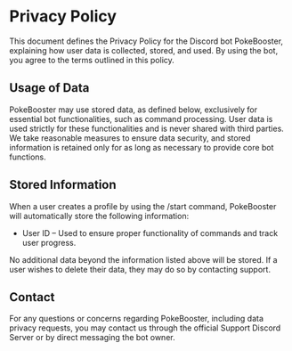 # Privacy Policy

This document defines the Privacy Policy for the Discord bot PokeBooster, explaining how user data is collected, stored, and used. By using the bot, you agree to the terms outlined in this policy.

## Usage of Data

PokeBooster may use stored data, as defined below, exclusively for essential bot functionalities, such as command processing. User data is used strictly for these functionalities and is never shared with third parties. We take reasonable measures to ensure data security, and stored information is retained only for as long as necessary to provide core bot functions.

## Stored Information

When a user creates a profile by using the /start command, PokeBooster will automatically store the following information:

-   User ID – Used to ensure proper functionality of commands and track user progress.

No additional data beyond the information listed above will be stored. If a user wishes to delete their data, they may do so by contacting support.

## Contact

For any questions or concerns regarding PokeBooster, including data privacy requests, you may contact us through the official Support Discord Server or by direct messaging the bot owner.
